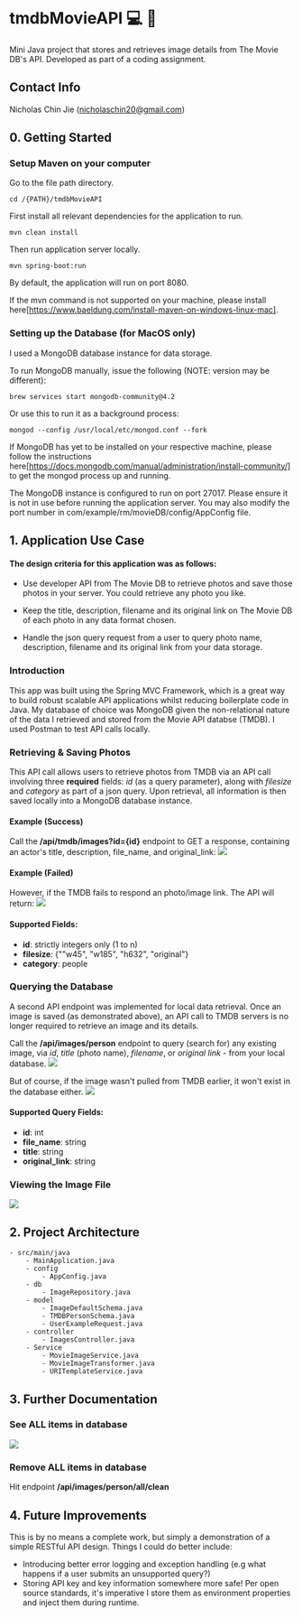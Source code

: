 # tmdbMovieAPI :computer: :tada:
Mini Java project that stores and retrieves image details from The Movie DB's API. Developed as part of a coding assignment.

## Contact Info
Nicholas Chin Jie (nicholaschin20@gmail.com)

## 0. Getting Started 
### Setup Maven on your computer
Go to the file path directory. 

    cd /{PATH}/tmdbMovieAPI

First install all relevant dependencies for the application to run.

    mvn clean install

Then run application server locally. 

    mvn spring-boot:run

By default, the application will run on port 8080.

If the mvn command is not supported on your machine, please install here[https://www.baeldung.com/install-maven-on-windows-linux-mac].


### Setting up the Database (for MacOS only)
I used a MongoDB database instance for data storage. 

To run MongoDB manually, issue the following (NOTE: version may be different): 

    brew services start mongodb-community@4.2

Or use this to run it as a background process: 

    mongod --config /usr/local/etc/mongod.conf --fork

If MongoDB has yet to be installed on your respective machine, please follow the instructions here[https://docs.mongodb.com/manual/administration/install-community/] to get the mongod process up and running. 

The MongoDB instance is configured to run on port 27017. Please ensure it is not in use before running the application server. You may also modify the port number in com/example/rm/movieDB/config/AppConfig file. 


## 1. Application Use Case

#### The design criteria for this application was as follows: 
* Use developer API from The Movie DB to retrieve photos and save those photos in your server. You could retrieve any photo you like.

* Keep the title, description, filename and its original link on The Movie DB of each photo in any data format chosen.

* Handle the json query request from a user to query photo name, description, filename and its original link from your data storage.

### Introduction
This app was built using the Spring MVC Framework, which is a great way to build robust scalable API applications whilst reducing boilerplate code in Java. My database of choice was MongoDB given the non-relational nature of the data I retrieved and stored from the Movie API databse (TMDB). I used Postman to test API calls locally.

### Retrieving & Saving Photos 
This API call allows users to retrieve photos from TMDB via an API call involving three **required** fields: *id* (as a query parameter), along with *filesize* and *category* as part of a json query. Upon retrieval, all information is then saved locally into a MongoDB database instance.

#### Example (Success)
Call the **/api/tmdb/images?id={id}** endpoint to GET a response, containing an actor's title, description, file_name, and original_link: 
![](images/success.png)

#### Example (Failed)
However, if the TMDB fails to respond an photo/image link. The API will return: 
![](images/failure.png)

#### Supported Fields: 
* **id**: strictly integers only (1 to n)
* **filesize**: {""w45",
            "w185",
            "h632",
            "original"}
* **category**: people

### Querying the Database
A second API endpoint was implemented for local data retrieval. Once an image is saved (as demonstrated above), an API call to TMDB servers is no longer required to retrieve an image and its details. 

Call the **/api/images/person** endpoint to query (search for) any existing image, via *id*, *title* (photo name), *filename*, or *original link* - from your local database.
![](images/query_success.png)

But of course, if the image wasn't pulled from TMDB earlier, it won't exist in the database either.
![](images/query_failure.png)

#### Supported Query Fields: 
* **id**: int
* **file_name**: string
* **title**: string
* **original_link**: string

### Viewing the Image File 
![](images/view_image.png)

## 2. Project Architecture
    - src/main/java
        - MainApplication.java 
        - config
            - AppConfig.java
        - db
            - ImageRepository.java
        - model
            - ImageDefaultSchema.java
            - TMDBPersonSchema.java
            - UserExampleRequest.java 
        - controller 
            - ImagesController.java
        - Service
            - MovieImageService.java
            - MovieImageTransformer.java
            - URITemplateService.java

## 3. Further Documentation

### See ALL items in database
![](images/findall.png)

### Remove ALL items in database
Hit endpoint **/api/images/person/all/clean**

## 4. Future Improvements
This is by no means a complete work, but simply a demonstration of a simple RESTful API design. Things I could do better include:
* Introducing better error logging and exception handling (e.g what happens if a user submits an unsupported query?)
* Storing API key and key information somewhere more safe! Per open source standards, it's imperative I store them as environment properties and inject them during runtime. 
<!-- * The photo files themselves aren't store locally. All they do is direct users to the image url hosted by TMDB. -->

